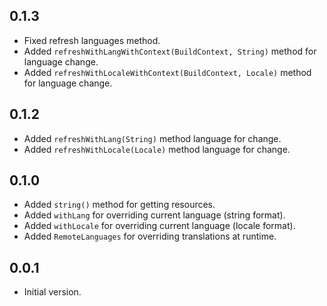 ## 0.1.3

* Fixed refresh languages method.
* Added `refreshWithLangWithContext(BuildContext, String)` method for language change.
* Added `refreshWithLocaleWithContext(BuildContext, Locale)` method for language change.

## 0.1.2

* Added `refreshWithLang(String)` method language for change.
* Added `refreshWithLocale(Locale)` method language for change.

## 0.1.0

* Added `string()` method for getting resources.
* Added `withLang` for overriding current language (string format).
* Added `withLocale` for overriding current language (locale format).
* Added `RemoteLanguages` for overriding translations at runtime.

## 0.0.1

* Initial version.
